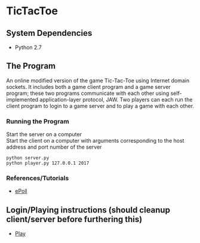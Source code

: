 # TicTacToe

## System Dependencies
- Python 2.7

## The Program
An online modified version of the game Tic-Tac-Toe using Internet domain sockets. It includes both a game client program and a game server program; these two programs communicate with each other using self-implemented application-layer protocol, JAW. Two players can each run the client program to login to a game server and to play a game with each other.


### Running the Program
Start the server on a computer  
Start the client on a computer with arguments corresponding to the host address and port number of the server  
```
python server.py
python player.py 127.0.0.1 2017
```

### References/Tutorials
- [ePoll](http://scotdoyle.com/python-epoll-howto.html)

## Login/Playing instructions	(should cleanup client/server before furthering this)
 - [Play](https://docs.google.com/a/stonybrook.edu/document/d/1voOAcdXHMq_Y6RCU_X6idHN5l3ql_KYj1AFUXOqSDu0/edit?usp=sharing)
